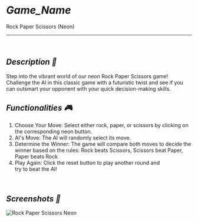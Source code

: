 # *Game_Name* 
Rock Paper Scissors (Neon)

---

<br>

## *Description 📃*
Step into the vibrant world of our neon Rock Paper Scissors game! Challenge the AI in this classic game with a futuristic twist and see if you can outsmart your opponent with your quick decision-making skills.



## *Functionalities 🎮*

1. Choose Your Move: Select either rock, paper, or scissors by clicking on the corresponding neon button.
2. AI's Move: The AI will randomly select its move.
3. Determine the Winner: The game will compare both moves to decide the winner based on the rules: Rock beats Scissors, Scissors beat Paper, Paper beats Rock
4. Play Again: Click the reset button to play another round and try to beat the AI!

<br>

## *Screenshots 📸*
![Rock Paper Scissors Neon](https://github.com/vivekvardhan2810/GameZone/assets/91594529/9c2108d6-2c95-4363-820a-58fdbf1cf5a7)
